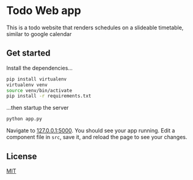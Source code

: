 # Todo Web app

This is a todo website that renders schedules on a slideable timetable, similar to google calendar     

## Get started

Install the dependencies...

```bash
pip install virtualenv
virtualenv venv
source venv/bin/activate
pip install -r requirements.txt
```

...then startup the server 

```bash
python app.py
```

Navigate to [127.0.0.1:5000](http://127.0.0.1:5000). You should see your app running. Edit a component file in `src`, save it, and reload the page to see your changes.

## License

[MIT](https://choosealicense.com/licenses/mit/)